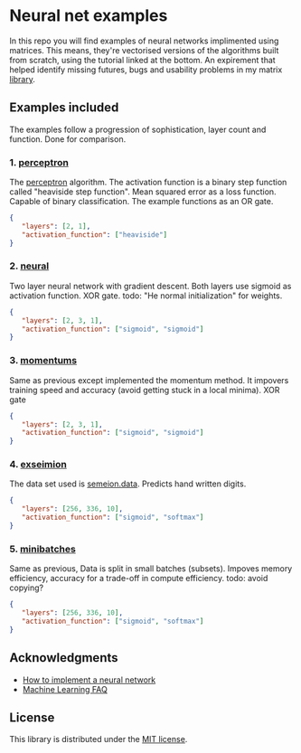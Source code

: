 # Neural net examples
In this repo  you will find examples of neural networks implimented using
matrices. This means, they're vectorised versions of the algorithms built
from scratch, using the tutorial linked at the bottom. An expirement that
helped identify missing futures, bugs and usability problems in my matrix
[library](https://github.com/b3liever/manu).

## Examples included
The examples follow a progression of sophistication, layer count and
function. Done for comparison.

### 1. [perceptron](perceptron.nim)
The [perceptron](https://en.wikipedia.org/wiki/Perceptron) algorithm.
The activation function is a binary step function called "heaviside step
function". Mean squared error as a loss function. Capable of binary
classification. The example functions as an OR gate.

```json
{
   "layers": [2, 1],
   "activation_function": ["heaviside"]
}
```

### 2. [neural](neural.nim)
Two layer neural network with gradient descent. Both layers use sigmoid as
activation function. XOR gate. todo: "He normal initialization" for weights.

```json
{
   "layers": [2, 3, 1],
   "activation_function": ["sigmoid", "sigmoid"]
}
```

### 3. [momentums](momentums.nim)
Same as previous except implemented the momentum method. It impovers training
speed and accuracy (avoid getting stuck in a local minima). XOR gate

```json
{
   "layers": [2, 3, 1],
   "activation_function": ["sigmoid", "sigmoid"]
}
```

### 4. [exseimion](exseimion.nim)
The data set used is [semeion.data](http://archive.ics.uci.edu/ml/machine-learning-databases/semeion/semeion.data).
Predicts hand written digits.

```json
{
   "layers": [256, 336, 10],
   "activation_function": ["sigmoid", "softmax"]
}
```

### 5. [minibatches](minibatches.nim)
Same as previous, Data is split in small batches (subsets). Impoves memory
efficiency, accuracy for a trade-off in compute efficiency. todo: avoid copying?

```json
{
   "layers": [256, 336, 10],
   "activation_function": ["sigmoid", "softmax"]
}
```

## Acknowledgments
- [How to implement a neural network](https://peterroelants.github.io/posts/neural-network-implementation-part01/)
- [Machine Learning FAQ](https://sebastianraschka.com/faq/index.html)

## License
This library is distributed under the [MIT license](LICENSE).
